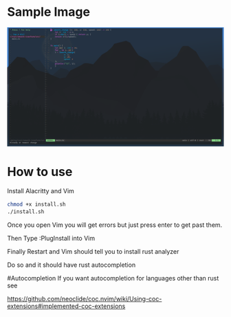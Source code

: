 # Sample Image
![](SampleImage.png)

# How to use
Install Alacritty and Vim
```sh
chmod +x install.sh
./install.sh
```
Once you open Vim you will get errors but just press enter to get past them.

Then Type :PlugInstall into Vim

Finally Restart and Vim should tell you to install rust analyzer

Do so and it should have rust autocompletion

#Autocompletion
If you want autocompletion for languages other than rust see

https://github.com/neoclide/coc.nvim/wiki/Using-coc-extensions#implemented-coc-extensions
